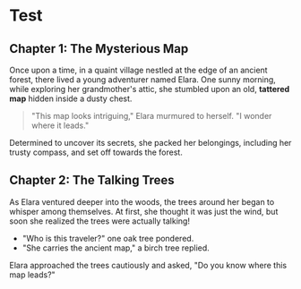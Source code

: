 # Test

## Chapter 1: The Mysterious Map

Once upon a time, in a quaint village nestled at the edge of an ancient forest, there lived a young adventurer named Elara. One sunny morning, while exploring her grandmother's attic, she stumbled upon an old, **tattered map** hidden inside a dusty chest.

> "This map looks intriguing," Elara murmured to herself. "I wonder where it leads."

Determined to uncover its secrets, she packed her belongings, including her trusty compass, and set off towards the forest.

## Chapter 2: The Talking Trees

As Elara ventured deeper into the woods, the trees around her began to whisper among themselves. At first, she thought it was just the wind, but soon she realized the trees were actually talking!

- "Who is this traveler?" one oak tree pondered.
- "She carries the ancient map," a birch tree replied.

Elara approached the trees cautiously and asked, "Do you know where this map leads?"
